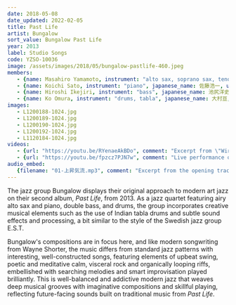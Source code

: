 ```yaml
---
date: 2018-05-08
date_updated: 2022-02-05
title: Past Life
artist: Bungalow
sort_value: Bungalow Past Life
year: 2013
label: Studio Songs
code: YZSO-10036
image: /assets/images/2018/05/bungalow-pastlife-460.jpeg
members:
   - {name: Masahiro Yamamoto, instrument: "alto sax, soprano sax, tenor sax", japanese_name: 山本昌広, url: "https://momohiko61.exblog.jp/"}
   - {name: Koichi Sato, instrument: "piano", japanese_name: 佐藤浩一, url: "https://koichisato.com/"}
   - {name: Hiroshi Ikejiri, instrument: "bass", japanese_name: 池尻洋史, url: "https://www.hiroshiikejiri.com/"}
   - {name: Ko Omura, instrument: "drums, tabla", japanese_name: 大村亘, url: "https://kojazz0829.wixsite.com/1981"}
images:
   - L1200188-1024.jpg
   - L1200189-1024.jpg
   - L1200190-1024.jpg
   - L1200192-1024.jpg
   - L1120184-1024.jpg
videos: 
   - {url: "https://youtu.be/RYenaeAkBDo", comment: "Excerpt from \"Wire\", track three on this album"}
   - {url: "https://youtu.be/fpzcz7PJN7w", comment: "Live performance of the title track \"Past Life\""}
audio_embed:
   {filename: "01-上昇気流.mp3", comment: "Excerpt from the opening track on this album, \"Joushou Kiryuu\":"}   
---
```

The jazz group Bungalow displays their original approach to modern art jazz on their second album, *Past Life*, from 2013. As a jazz quartet featuring airy alto sax and piano, double bass, and drums, the group incorporates creative musical elements such as the use of Indian tabla drums and subtle sound effects and processing, a bit similar to the style of the Swedish jazz group E.S.T.

Bungalow's compositions are in focus here, and like modern songwriting from Wayne Shorter, the music differs from standard jazz patterns with interesting, well-constructed songs, featuring elements of upbeat swing, poetic and meditative calm, visceral rock and organically looping riffs, embellished with searching melodies and smart improvisation played brilliantly. This is well-balanced and addictive modern jazz that weaves deep musical grooves with imaginative compositions and skillful playing, reflecting future-facing sounds built on traditional music from *Past Life*.
